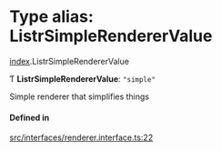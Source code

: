 # Type alias: ListrSimpleRendererValue

[index](../modules/index.md).ListrSimpleRendererValue

Ƭ **ListrSimpleRendererValue**: ``"simple"``

Simple renderer that simplifies things

#### Defined in

[src/interfaces/renderer.interface.ts:22](https://github.com/cenk1cenk2/listr2/blob/3146341/src/interfaces/renderer.interface.ts#L22)
